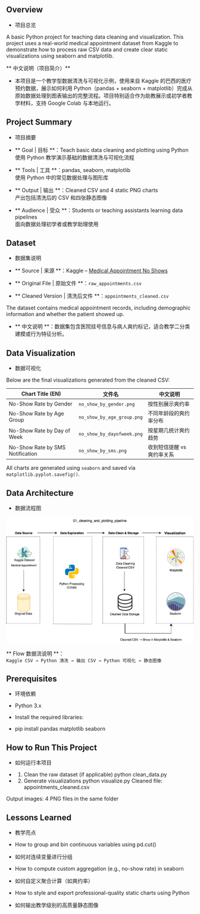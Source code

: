 ## Overview
- 项目总览
  
A basic Python project for teaching data cleaning and visualization. This project uses a real-world medical appointment dataset from Kaggle to demonstrate how to process raw CSV data and create clear static visualizations using seaborn and matplotlib.

** 中文说明（项目简介）**
- 本项目是一个教学型数据清洗与可视化示例，使用来自 Kaggle 的巴西的医疗预约数据，展示如何利用 Python（pandas + seaborn + matplotlib）完成从原始数据处理到图表输出的完整流程。项目特别适合作为助教展示或初学者教学材料，支持 Google Colab 与本地运行。

## Project Summary 
- 项目摘要

- ** Goal | 目标 **：Teach basic data cleaning and plotting using Python  
  使用 Python 教学演示基础的数据清洗与可视化流程  
- ** Tools | 工具 **：pandas, seaborn, matplotlib  
  使用 Python 中的常见数据处理与图形库  
- ** Output | 输出 **：Cleaned CSV and 4 static PNG charts  
  产出包括清洗后的 CSV 和四张静态图像  
- ** Audience | 受众 **：Students or teaching assistants learning data pipelines  
  面向数据处理初学者或教学助理使用

## Dataset
- 数据集说明

- ** Source | 来源 **：Kaggle – [Medical Appointment No Shows](https://www.kaggle.com/datasets/joniarroba/noshowappointments)  
- ** Original File | 原始文件 **：`raw_appointments.csv`  
- ** Cleaned Version | 清洗后文件 **：`appointments_cleaned.csv`

The dataset contains medical appointment records, including demographic information and whether the patient showed up.
- ** 中文说明 **：数据集包含医院挂号信息与病人爽约标记，适合教学二分类建模或行为特征分析。

## Data Visualization
- 数据可视化

Below are the final visualizations generated from the cleaned CSV:

| Chart Title (EN)                  | 文件名                        | 中文说明                             |
|----------------------------------|-------------------------------|--------------------------------------|
| No-Show Rate by Gender           | `no_show_by_gender.png`       | 按性别展示爽约率                     |
| No-Show Rate by Age Group        | `no_show_by_age_group.png`    | 不同年龄段的爽约率分布               |
| No-Show Rate by Day of Week      | `no_show_by_dayofweek.png`    | 按星期几统计爽约趋势                 |
| No-Show Rate by SMS Notification | `no_show_by_sms.png`          | 收到短信提醒 vs 爽约率关系           |

All charts are generated using `seaborn` and saved via `matplotlib.pyplot.savefig()`.

## Data Architecture 
- 数据流程图

![Pipeline Diagram](cleaning_and_plotting_pipeline_architecture.png)

** Flow 数据流说明 **：  
`Kaggle CSV → Python 清洗 → 输出 CSV → Python 可视化 → 静态图像`

## Prerequisites
- 环境依赖
  
- Python 3.x
- Install the required libraries:
- pip install pandas matplotlib seaborn

## How to Run This Project 
- 如何运行本项目

- 1. Clean the raw dataset (if applicable)
python clean_data.py

- 2. Generate visualizations
python visualize.py
Cleaned file: appointments_cleaned.csv

Output images: 4 PNG files in the same folder

## Lessons Learned
- 教学亮点

- How to group and bin continuous variables using pd.cut()
 * 如何对连续变量进行分组
   
- How to compute custom aggregation (e.g., no-show rate) in seaborn
 * 如何自定义聚合计算（如爽约率）
   
- How to style and export professional-quality static charts using Python
 * 如何输出教学级别的高质量静态图像
